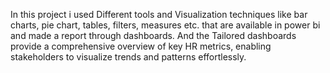  In this project i used Different tools and Visualization techniques like bar charts, pie chart, tables, filters, measures etc. that are available in power bi and made a report through dashboards. And the Tailored dashboards provide a comprehensive overview of key HR metrics, enabling stakeholders to visualize trends and patterns effortlessly.
